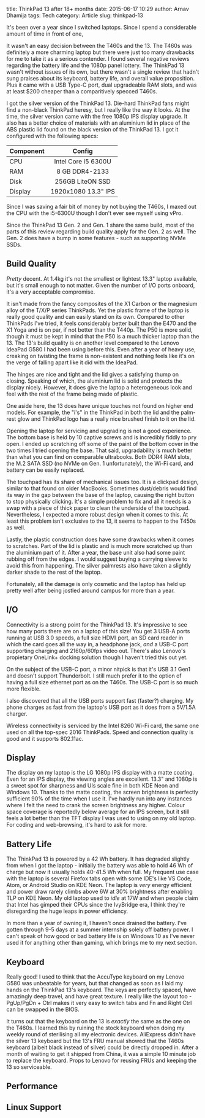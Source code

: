 title: ThinkPad 13 after 18+ months
date: 2015-06-17 10:29
author: Arnav Dhamija
tags: Tech
category: Article
slug: thinkpad-13

It's been over a year since I switched laptops. Since I spend a considerable amount of time in front of one, 

It wasn't an easy decision between the T460s and the 13. The T460s was definitely a more charming laptop but there were just too many drawbacks for me to take it as a serious contender. I found several negative reviews regarding the battery life and the 1080p panel lottery. The ThinkPad 13 wasn't without issues of its own, but there wasn't a single review that hadn't sung praises about its keyboard, battery life, and overall value proposition. Plus it came with a USB Type-C port, dual upgradeable RAM slots, and was at least $200 cheaper than a comparitively specced T460s.

I got the silver version of the ThinkPad 13. Die-hard ThinkPad fans might find a non-black ThinkPad heresy, but I really like the way it looks. At the time, the silver version came with the free 1080p IPS display upgrade. It also has a better choice of materials with an aluminium lid in place of the ABS plastic lid found on the black version of the ThinkPad 13. I got it configured with the following specs:

| Component        | Config           |
| ------------- |:-------------:|
| CPU      | Intel Core i5 6300U |
| RAM      | 8 GB DDR4-2133      |
| Disk | 256GB LiteON SSD      |
| Display | 1920x1080 13.3" IPS   |

Since I was saving a fair bit of money by not buying the T460s, I maxed out the CPU with the i5-6300U though I don't ever see myself using vPro.

Since the ThinkPad 13 Gen. 2 and Gen. 1 share the same build, most of the parts of this review regarding build quality apply for the Gen. 2 as well. The Gen. 2 does have a bump in some features - such as supporting NVMe SSDs.

## Build Quality

*Pretty* decent. At 1.4kg it's not the smallest or lightest 13.3" laptop available, but it's small enough to not matter. Given the number of I/O ports onboard, it's a very acceptable compromise.

It isn't made from the fancy composites of the X1 Carbon or the magnesium alloy of the T/X/P series ThinkPads. Yet the plastic frame of the laptop is really good quality and can easily stand on its own. Compared to other ThinkPads I've tried, it feels considerably better built than the E470 and the X1 Yoga and is on par, if not better than the T440p. The P50 is more solid, though it must be kept in mind that the P50 is a much thicker laptop than the 13. The 13's build quality is on another level compared to the Lenovo IdeaPad G580 I had been using before this. Even after a year of heavy use, creaking on twisting the frame is non-existent and nothing feels like it's on the verge of falling apart like it did with the IdeaPad.

The hinges are nice and tight and the lid gives a satisfying thump on closing. Speaking of which, the aluminium lid is solid and protects the display nicely. However, it does give the laptop a heterogeneous look and feel with the rest of the frame being made of plastic.

One aside here, the 13 does have unique touches not found on higher end models. For example, the "i's" in the ThinkPad in both the lid and the palm-rest glow and ThinkPad logo has a really nice brushed finish to it on the lid.

Opening the laptop for servicing and upgrading is not a good experience. The bottom base is held by 10 captive screws and is incredibly fiddly to pry open. I ended up scratching off some of the paint of the bottom cover in the two times I tried opening the base. That said, upgradability is much better than what you can find on comparable ultrabooks. Both DDR4 RAM slots, the M.2 SATA SSD (no NVMe on Gen. 1 unfortunately), the Wi-Fi card, and battery can be easily replaced.

The touchpad has its share of mechanical issues too. It is a clickpad design, similar to that found on older MacBooks. Sometimes dust/debris would find its way in the gap between the base of the laptop, causing the right button to stop physically clicking. It's a simple problem to fix and all it needs is a swap with a piece of thick paper to clean the underside of the touchpad. Nevertheless, I expected a more robust design when it comes to this. At least this problem isn't exclusive to the 13, it seems to happen to the T450s as well.

Lastly, the plastic construction does have some drawbacks when it comes to scratches. Part of the lid is plastic and is much more scratched up than the aluminium part of it. After a year, the base unit also had some paint rubbing off from the edges. I would suggest buying a carrying sleeve to avoid this from happening. The silver palmrests also have taken a slightly darker shade to the rest of the laptop.

Fortunately, all the damage is only cosmetic and the laptop has held up pretty well after being jostled around campus for more than a year.

## I/O

Connectivity is a strong point for the ThinkPad 13. It's impressive to see how many ports there are on a laptop of this size! You get 3 USB-A ports running at USB 3.0 speeds, a full size HDMI port, an SD card reader in which the card goes all the way in, a headphone jack, *and* a USB-C port supporting charging and 2160p/60fps video out. There's also Lenovo's propietary OneLink+ docking solution though I haven't tried this out yet.

On the subject of the USB-C port, a minor nitpick is that it's USB 3.1 Gen1 and doesn't support Thunderbolt. I still much prefer it to the option of having a full size ethernet port as on the T460s. The USB-C port is so much more flexible.

I also discovered that all the USB ports support fast (faster?) charging. My phone charges as fast from the laptop's USB port as it does from a 5V/1.5A charger.

Wireless connectivity is serviced by the Intel 8260 Wi-Fi card, the same one used on all the top-spec 2016 ThinkPads. Speed and connection quality is good and it supports 802.11ac.

## Display

The display on my laptop is the LG 1080p IPS display with a matte coating. Even for an IPS display, the viewing angles are excellent. 13.3" and 1080p is a sweet spot for sharpness and UIs scale fine in both KDE Neon and Windows 10. Thanks to the matte coating, the screen brightness is perfectly sufficient 90% of the time when I use it. I've hardly run into any instances where I felt the need to crank the screen brightness any higher. Colour space coverage is reportedly below average for an IPS screen, but it still feels a lot better than the TFT display I was used to using on my old laptop. For coding and web-browsing, it's hard to ask for more.

## Battery Life

The ThinkPad 13 is powered by a 42 Wh battery. It has degraded slightly from when I got the laptop - initially the battery was able to hold 46 Wh of charge but now it usually holds 40-41.5 Wh when full. My frequent use case with the laptop is several Firefox tabs open with some IDE's like VS Code, Atom, or Android Studio on KDE Neon. The laptop is *very* energy efficient and power draw rarely climbs above 6W at 30% brightness after enabling TLP on KDE Neon. My old laptop used to *idle* at 17W and when people claim that Intel has gimped their CPUs since the IvyBridge era, I think they're disregarding the huge leaps in power efficiency.

In more than a year of owning it, I haven't once drained the battery. I've gotten through 9-5 days at a summer internship solely off battery power. I can't speak of how good or bad battery life is on Windows 10 as I've never used it for anything other than gaming, which brings me to my next section.

## Keyboard

Really good! I used to think that the AccuType keyboard on my Lenovo G580 was unbeatable for years, but that changed as soon as I laid my hands on the ThinkPad 13's keyboard. The keys are perfectly spaced, have amazingly deep travel, and have great texture. I really like the layout too - PgUp/PgDn + Ctrl makes it very easy to switch tabs and Fn and Right Ctrl can be swapped in the BIOS.

It turns out that the keyboard on the 13 is *exactly* the same as the one on the T460s. I learned this by ruining the stock keyboard when doing my weekly round of sterilising all my electronic devices. AliExpress didn't have the silver 13 keyboard but the 13's FRU manual showed that the T460s keyboard (albeit black instead of silver) could be directly dropped in. After a month of waiting to get it shipped from China, it was a simple 10 minute job to replace the keyboard. Props to Lenovo for reusing FRUs and keeping the 13 so serviceable.

## Performance

## Linux Support
